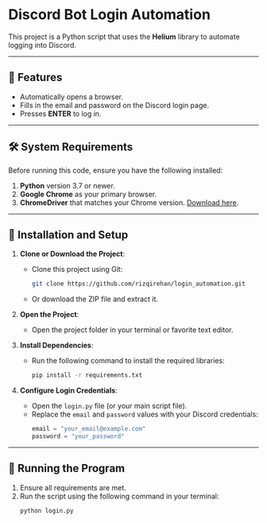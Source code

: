 # Discord Bot Login Automation

This project is a Python script that uses the **Helium** library to automate logging into Discord.

---

## 🎯 Features
- Automatically opens a browser.
- Fills in the email and password on the Discord login page.
- Presses **ENTER** to log in.

---

## 🛠️ System Requirements
Before running this code, ensure you have the following installed:
1. **Python** version 3.7 or newer.
2. **Google Chrome** as your primary browser.
3. **ChromeDriver** that matches your Chrome version. [Download here](https://chromedriver.chromium.org/downloads).

---

## 📂 Installation and Setup
1. **Clone or Download the Project**:
   - Clone this project using Git:
     ```bash
     git clone https://github.com/rizqirehan/login_automation.git
     ```
   - Or download the ZIP file and extract it.

2. **Open the Project**:
   - Open the project folder in your terminal or favorite text editor.

3. **Install Dependencies**:
   - Run the following command to install the required libraries:
     ```bash
     pip install -r requirements.txt
     ```

4. **Configure Login Credentials**:
   - Open the `login.py` file (or your main script file).
   - Replace the `email` and `password` values with your Discord credentials:
     ```python
     email = "your_email@example.com"
     password = "your_password"
     ```

---

## 🚀 Running the Program
1. Ensure all requirements are met.
2. Run the script using the following command in your terminal:
   ```bash
   python login.py
